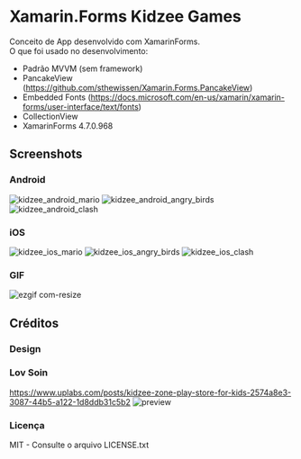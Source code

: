 # Xamarin.Forms Kidzee Games
Conceito de App desenvolvido com XamarinForms. </br>
O que foi usado no desenvolvimento:
- Padrão MVVM (sem framework)
- PancakeView (https://github.com/sthewissen/Xamarin.Forms.PancakeView)
- Embedded Fonts (https://docs.microsoft.com/en-us/xamarin/xamarin-forms/user-interface/text/fonts)
- CollectionView
- XamarinForms 4.7.0.968

## Screenshots
### Android
![kidzee_android_mario](https://user-images.githubusercontent.com/11803107/85612384-33fa9600-b62f-11ea-9f20-d9caeb6b7cae.jpg)
![kidzee_android_angry_birds](https://user-images.githubusercontent.com/11803107/85612425-3eb52b00-b62f-11ea-8e59-2d3e430e0184.jpg)
![kidzee_android_clash](https://user-images.githubusercontent.com/11803107/85612452-4674cf80-b62f-11ea-9851-c7466608c824.jpg)

### iOS
![kidzee_ios_mario](https://user-images.githubusercontent.com/11803107/85611696-9010ea80-b62e-11ea-8605-933a11e79c45.jpg)
![kidzee_ios_angry_birds](https://user-images.githubusercontent.com/11803107/85611744-9b641600-b62e-11ea-843a-86d5ef5fcd15.jpg)
![kidzee_ios_clash](https://user-images.githubusercontent.com/11803107/85611791-a3bc5100-b62e-11ea-96d7-8a53f54d3b95.jpg)

### GIF
![ezgif com-resize](https://user-images.githubusercontent.com/11803107/85610036-0280cb00-b62d-11ea-8273-ef63f4be8e86.gif)

## Créditos
### Design
### Lov Soin
https://www.uplabs.com/posts/kidzee-zone-play-store-for-kids-2574a8e3-3087-44b5-a122-1d8ddb31c5b2
![preview](https://user-images.githubusercontent.com/11803107/85609567-943c0880-b62c-11ea-9847-f3281955cf81.png)

### Licença
MIT - Consulte o arquivo LICENSE.txt
